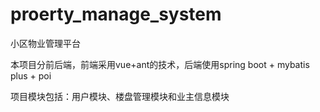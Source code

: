 # proerty_manage_system
小区物业管理平台

本项目分前后端，前端采用vue+ant的技术，后端使用spring boot + mybatis plus + poi

项目模块包括：用户模块、楼盘管理模块和业主信息模块
